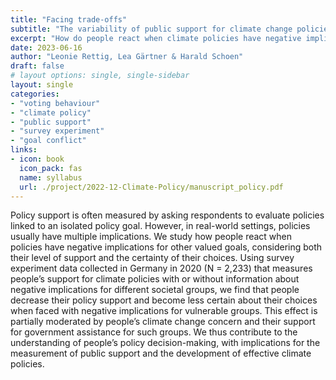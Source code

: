 ```yaml
---
title: "Facing trade-offs"
subtitle: "The variability of public support for climate change policies"
excerpt: "How do people react when climate policies have negative implications for other valued goals?"
date: 2023-06-16
author: "Leonie Rettig, Lea Gärtner & Harald Schoen"
draft: false
# layout options: single, single-sidebar
layout: single
categories:
- "voting behaviour"
- "climate policy"
- "public support"
- "survey experiment"
- "goal conflict"
links:
- icon: book
  icon_pack: fas
  name: syllabus
  url: ./project/2022-12-Climate-Policy/manuscript_policy.pdf
---
```


Policy support is often measured by asking respondents to evaluate policies linked to an isolated policy goal. However, in real-world settings, policies usually have multiple implications. We study how people react when policies have negative implications for other valued goals, considering both their level of support and the certainty of their choices. Using survey experiment data collected in Germany in 2020 (N = 2,233) that measures people’s support for climate policies with or without information about negative implications for different societal groups, we find that people decrease their policy support and become less certain about their choices when faced with negative implications for vulnerable groups. This effect is partially moderated by people’s climate change concern and their support for government assistance for such groups. We thus contribute to the understanding of people’s policy decision-making, with implications for the measurement of public support and the development of effective climate policies.

